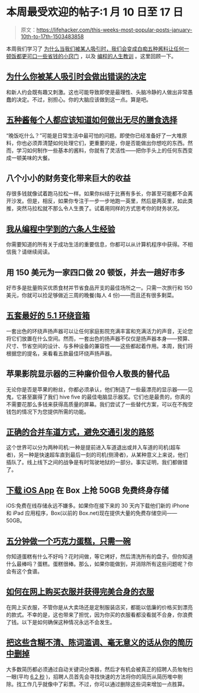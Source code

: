 # 本周最受欢迎的帖子:1 月 10 日至 17 日

> 原文：<https://lifehacker.com/this-weeks-most-popular-posts-january-10th-to-17th-1503483858>

本周我们学习了 [为什么当我们被某人](https://lifehacker.com/why-you-make-bad-decisions-when-youre-attracted-to-som-1501035149)[吸引时，我们会变成白痴五种酱料让任何一顿饭都更可口](http://lifehacker.com/five-sauces-everyone-should-know-how-to-make-for-endles-1498247518)[一些省钱的小窍门](http://lifehacker.com/eight-small-financial-changes-that-yield-huge-results-1502939683) ，以及 [编程的人生教训](http://lifehacker.com/six-life-lessons-ive-learned-from-programming-1502077380) 。这里回顾一下。



## [为什么你被某人吸引时会做出错误的决定](http://lifehacker.com/why-you-make-bad-decisions-when-youre-attracted-to-som-1501035149)

和新人约会既有趣又刺激。这也可能导致即使是最理性、头脑冷静的人做出非常愚蠢的决定。不过，别担心。你的大脑应该做到这一点。算是吧。

## [五种酱每个人都应该知道如何做出无尽的膳食选择](http://lifehacker.com/five-sauces-everyone-should-know-how-to-make-for-endles-1498247518)

“晚饭吃什么？”可能是日常生活中最可怕的问题。即使你已经准备好了一大堆原料，你也必须弄清楚如何处理它们，更重要的是，你是否能做出你想吃的东西。然而，学习如何制作一些基本的酱料，你就有了灵活性——把你手头上的任何东西变成一顿美味的大餐。

## 八个小小的财务变化带来巨大的收益

存很多钱就像试着跑马拉松一样。如果你纠结于比赛有多长，你甚至可能都不会离开沙发。但是，相反，如果你专注于一步一步地跑一英里，然后是两英里，如此类推，突然马拉松就不那么令人生畏了。试着用同样的方式思考你的财务状况。

## [我从编程中学到的六条人生经验](http://lifehacker.com/six-life-lessons-ive-learned-from-programming-1502077380)

你需要知道的所有关于成功生活的重要信息，你都可以从计算机程序中获得。不相信我？请继续阅读。

## 用 150 美元为一家四口做 20 顿饭，并去一趟好市多

好市多是批量购买优质食材并节省食品开支的最佳场所之一。只需一次旅行和 150 美元，你就可以捡足够做近三周的晚餐(每人 4 份)——而且还有很多剩菜。

## [五套最好的 5.1 环绕音箱](http://lifehacker.com/five-best-5-1-surround-speaker-sets-1499066014)

一套出色的环绕声扬声器可以让任何家庭影院充满丰富和充满活力的声音，无论您将它们放置在什么空间。然而，一套出色的扬声器不仅仅是扬声器本身——预算、尺寸、节省空间的设计、与多种设备的兼容性——这些都起着作用。本周，我们将根据您的提名，来看看五款最佳环绕声扬声器。

## 苹果影院显示器的三种廉价但令人敬畏的替代品

无论你是否是苹果的粉丝，你都必须承认，他们制造了一些最漂亮的显示器——见鬼，它甚至赢得了我们 hive five 的最佳电脑显示器奖。它们也是最贵的，你真的不需要花那么多钱来获得高质量的屏幕。我们尝试了一些替代方案，可以在不掏空钱包的情况下为您提供所需的功能。

## [正确的合并车道方式，避免交通引发的路怒](http://lifehacker.com/the-right-way-to-merge-lanes-to-avoid-traffic-jams-and-1501148503)

这个世界可以分为两种司机:一种是提前进入车道退出或并入车道的司机(超车者)，另一种是快速超车直到最后一刻的司机(侧滑者)，从某种意义上来说，他们插队了。线上线下之间的战争是有时驾驶地狱的一部分。事实证明，我们都做错了。

## [下载 iOS App](http://lifehacker.com/grab-50gb-of-free-storage-for-life-on-box-by-downloadin-1501956228) 在 Box 上抢 50GB 免费终身存储

iOS:免费在线存储永远不嫌多。如果你在接下来的 30 天内下载他们新的 iPhone 和 iPad 应用程序，Box(以前的 Box.net)现在提供大量的免费存储空间——50GB。

## [五分钟做一个巧克力蛋糕，只需一碗](http://lifehacker.com/make-a-chocolate-cake-in-five-minutes-and-just-one-bowl-1497720258)

你知道蛋糕有什么不好吗？花时间做，等它烤好，然后清洗所有的盘子。但你知道什么最棒吗？蛋糕。蛋糕很棒。那么，如果你能做到，并消除所有这些问题呢？你会有这个食谱。

## [如何在网上购买衣服并获得完美合身的衣服](http://lifehacker.com/how-to-shop-for-clothes-online-and-get-a-perfect-fit-1501813895)

在网上买衣服，不管你是从大卖场还是定制服装店买，都能以低廉的价格买到漂亮的款式。不幸的是，这也带来了担忧，因为你买的衣服看都没看就不合身，你浪费了钱。以下是如何确保这种情况永远不会发生。

## [把这些含糊不清、陈词滥调、毫无意义的话从你的简历中删掉](http://lifehacker.com/cut-these-vague-cliche-and-meaningless-words-from-you-1501255440)

大多数简历都必须通过自动关键词分类器，然后才有机会被真正的招聘人员匆匆扫一眼(平均 [6.2 秒](http://cdn.theladders.net/static/images/basicSite/pdfs/TheLadders-EyeTracking-StudyC2.pdf) )，招聘人员首先会寻找快速的方法将你的简历从简历堆中剔除。找工作几乎就像中了彩票。不过，你可以通过删除这些词来增加一点胜算。